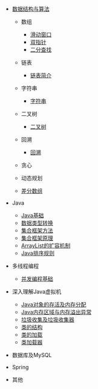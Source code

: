 <!-- _sidebar.md -->

- [数据结构与算法](/algorithm/README.md)
  
  - 数组
    - [滑动窗口](/algorithm/滑动窗口.md)
    - [双指针](/algorithm/双指针.md)
    - [二分查找](/algorithm/二分查找.md)
  - 链表
    - [链表简介](/algorithm/链表简介.md)
  - 字符串
    - [字符串](algorithm/字符串.md)
  - 二叉树
  
    - [二叉树](/algorithm/二叉树总结)
  - 回溯
    - [回溯](/algorithm/回溯.md)
  - 贪心
  - 动态规划
  - [差分数组](/algorithm/差分数组.md)
  
- Java
  
  - [Java基础](/Java/Java基础.md)
  - [数据类型转换](/Java/类型转换.md)
  - [集合框架方法](/Java/集合框架方法.md)
  - [集合框架原理](/Java/集合框架原理.md)
  - [ArrayList的扩容机制](/Java/ArrayList的扩容机制.md)
  - [Java排序规则]("D:\saveFile\myblog\docs\Java\Java排序规则.md")
  
- 多线程编程

  - [并发编程基础](/多线程/并发编程线程基础.md)

- 深入理解Java虚拟机
  
  - [Java对象的存活及内存分配](/深入理解Java虚拟机/Java对象的存活及内存分配.md)
  - [Java内存区域与内存溢出异常](/深入理解Java虚拟机/Java内存区域与内存溢出异常.md)
  - [垃圾收集及垃圾收集器](/深入理解Java虚拟机/垃圾收集及垃圾收集器.md)
  - [类的结构](/深入理解Java虚拟机/类的结构,md)
  - [类的加载](/深入理解Java虚拟机/类的加载.md)
  - [类加载器](/深入理解Java虚拟机/类加载器.md)
  
- 数据库及MySQL
  
- Spring
  
- 其他
  
  
  
  
